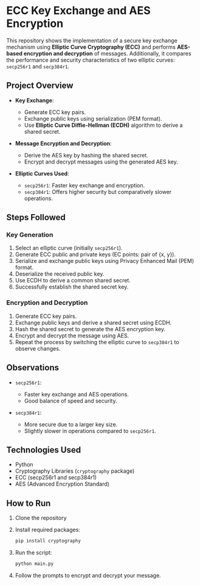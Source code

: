 # ECC Key Exchange and AES Encryption

This repository shows the implementation of a secure key exchange mechanism using **Elliptic Curve Cryptography (ECC)** and performs **AES-based encryption and decryption** of messages. Additionally, it compares the performance and security characteristics of two elliptic curves: `secp256r1` and `secp384r1`.

## Project Overview

- **Key Exchange**: 
  - Generate ECC key pairs.
  - Exchange public keys using serialization (PEM format).
  - Use **Elliptic Curve Diffie-Hellman (ECDH)** algorithm to derive a shared secret.
  
- **Message Encryption and Decryption**:
  - Derive the AES key by hashing the shared secret.
  - Encrypt and decrypt messages using the generated AES key.

- **Elliptic Curves Used**:
  - `secp256r1`: Faster key exchange and encryption.
  - `secp384r1`: Offers higher security but comparatively slower operations.

## Steps Followed

### Key Generation

1. Select an elliptic curve (initially `secp256r1`).
2. Generate ECC public and private keys (EC points: pair of {x, y}).
3. Serialize and exchange public keys using Privacy Enhanced Mail (PEM) format.
4. Deserialize the received public key.
5. Use ECDH to derive a common shared secret.
6. Successfully establish the shared secret key.

### Encryption and Decryption

1. Generate ECC key pairs.
2. Exchange public keys and derive a shared secret using ECDH.
3. Hash the shared secret to generate the AES encryption key.
4. Encrypt and decrypt the message using AES.
5. Repeat the process by switching the elliptic curve to `secp384r1` to observe changes.

## Observations

- `secp256r1`:
  - Faster key exchange and AES operations.
  - Good balance of speed and security.

- `secp384r1`:
  - More secure due to a larger key size.
  - Slightly slower in operations compared to `secp256r1`.

## Technologies Used

- Python
- Cryptography Libraries (`cryptography` package)
- ECC (secp256r1 and secp384r1)
- AES (Advanced Encryption Standard)

## How to Run

1. Clone the repository

2. Install required packages:
    ```bash
    pip install cryptography
    ```

3. Run the script:
    ```bash
    python main.py
    ```

4. Follow the prompts to encrypt and decrypt your message.
